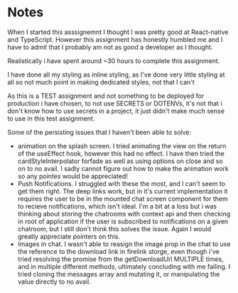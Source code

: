 # Notes

When I started this asssignemnt I thought I was pretty good at React-native and TypeScript. However this assignment has honestly humbled me and I have to admit that I probably am not as good a developer as I thought.

Realistically i have spent around ~30 hours to complete this assignment.

I have done all my styling as inline styling, as I've done very little styling at all so not much point in making dedicated styles, not that I can't

As this is a TEST assignment and not something to be deployed for production i have chosen, to not use SECRETS or DOTENVs, it's not that i don't know how to use secrets in a project, it just didn't make much sense to use in this test assignment.

Some of the persisting issues that I haven't been able to solve:

- animation on the splash screen. I tried animating the view on the return of the useEffect hook, however this had no effect. I have then tried the cardStyleInterpolator forfade as well as using options on close and so on to no avail. I sadly cannot figure out how to make the animation work so any pointes would be appreciated!
- Push Notifications. I struggled with these the most, and I can't seem to get them right. The deep links work, but in it's current implementation it requires the user to be in the mounted chat screen component for them to recieve notifications, which isn't ideal. I'm a bit at a loss but i was thinking about storing the chatrooms with context api and then checking in root of application if the user is subscribed to notifications on a given chatroom, but I still don't think this solves the issue. Again I would greatly appreciate pointers on this.
- Images in chat. I wasn't able to reasign the image prop in the chat to use the reference to the download link in firelink storge, even though i've tried resolving the promise from the getDownloadUrl MULTIPLE times, and in multiple different methods, ultimately concluding with me failing. I tried cloning the messages array and mutating it, or manipulating the value directly to no avail.

